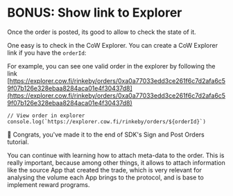 # BONUS: Show link to Explorer

Once the order is posted, its good to allow to check the state of it.

One easy is to check in the CoW Explorer. You can create a CoW Explorer link if you have the `orderId`:

For example, you can see one valid order in the explorer by following the link [https://explorer.cow.fi/rinkeby/orders/0xa0a77033edd3ce261f6c7d2afa6c59f07b126e328ebaa8284aca01e4f30437d8](https://explorer.cow.fi/rinkeby/orders/0xa0a77033edd3ce261f6c7d2afa6c59f07b126e328ebaa8284aca01e4f30437d8)

```markup
// View order in explorer
console.log(`https://explorer.cow.fi/rinkeby/orders/${orderId}`)
```

🍾 Congrats, you've made it to the end of SDK's Sign and Post Orders tutorial.&#x20;

You can continue with learning how to attach meta-data to the order. This is really important, because among other things, it allows to attach information like the source App that created the trade, which is very relevant for analysing the volume each App brings to the protocol, and is base to implement reward programs.&#x20;
